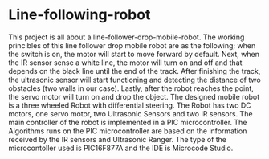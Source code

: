 # Line-following-robot
This project is all about a line-follower-drop-mobile-robot. The working princibles of this line follower drop mobile robot are as the following; when the switch is on, the motor will start to move forward by default. Next, when the IR sensor sense a white line, the motor will turn on and off and that depends on the black line until the end of the track. After finishing the track, the ultrasonic sensor will start functioning and detecting the distance of two obstacles (two walls in our case). Lastly, after the robot reaches the point, the servo motor will turn on and drop the object. The designed mobile robot is a three wheeled Robot with differential steering. The Robot has two DC motors, one servo motor, two Ultrasonic Sensors and two IR sensors. The main controller of the robot is implemented in a PIC microcontroller. The Algorithms runs on the PIC microcontroller are based on the information received by the IR sensors and Ultrasonic Ranger. The type of the microcontoller used is PIC16F877A and the IDE is Microcode Studio. 
